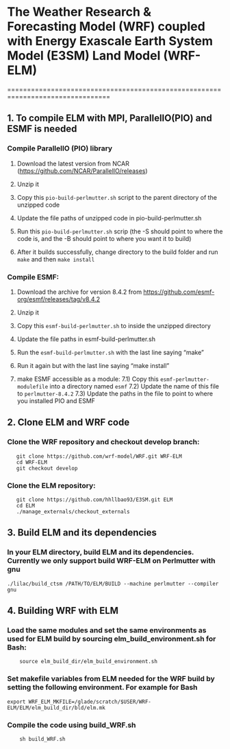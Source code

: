 # The Weather Research & Forecasting Model (WRF) coupled with Energy Exascale Earth System Model (E3SM) Land Model (WRF-ELM)
================================================================================

## 1. To compile ELM with MPI, ParallelIO(PIO) and ESMF is needed

### Compile ParallelIO (PIO) library 

   1) Download the latest version from NCAR (https://github.com/NCAR/ParallelIO/releases)
   
   2) Unzip it
   
   3) Copy this `pio-build-perlmutter.sh` script to the parent directory of the unzipped code
   
   4) Update the file paths of unzipped code in pio-build-perlmutter.sh
   
   5) Run this `pio-build-perlmutter.sh` scrip (the -S should point to where the code is, and the -B should point to where you want it to build)
   
   6) After it builds successfully, change directory to the build folder and run `make` and then `make install`
 
### Compile ESMF:
   1) Download the archive for version 8.4.2 from https://github.com/esmf-org/esmf/releases/tag/v8.4.2
      
   2) Unzip it
      
   3) Copy this `esmf-build-perlmutter.sh` to inside the unzipped directory

   4) Update the file paths in esmf-build-perlmutter.sh

   5) Run the `esmf-build-perlmutter.sh` with the last line saying “make”

   6) Run it again but with the last line saying “make install”
 
   7) make ESMF accessible as a module:
      7.1) Copy this `esmf-perlmutter-modulefile` into a directory named `esmf`
      7.2) Update the name of this file to `perlmutter-8.4.2`
      7.3) Update the paths in the file to point to where you installed PIO and ESMF

## 2. Clone ELM and WRF code 
### Clone the WRF repository and checkout develop branch:
```
   git clone https://github.com/wrf-model/WRF.git WRF-ELM
   cd WRF-ELM
   git checkout develop
```

### Clone the ELM repository:
```
   git clone https://github.com/hhllbao93/E3SM.git ELM
   cd ELM
   ./manage_externals/checkout_externals 
```

## 3. Build ELM and its dependencies
### In your ELM directory, build ELM and its dependencies. Currently we only support build WRF-ELM on Perlmutter with gnu
    ./lilac/build_ctsm /PATH/TO/ELM/BUILD --machine perlmutter --compiler gnu

## 4. Building WRF with ELM
### Load the same modules and set the same environments as used for ELM build by sourcing elm_build_environment.sh for Bash:
```
    source elm_build_dir/elm_build_environment.sh
```
### Set makefile variables from ELM needed for the WRF build by setting the following environment. For example for Bash
```
export WRF_ELM_MKFILE=/glade/scratch/$USER/WRF-ELM/ELM/elm_build_dir/bld/elm.mk
```
### Compile the code using build_WRF.sh
```
    sh build_WRF.sh
```
